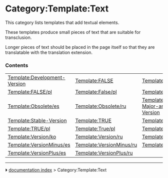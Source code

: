 # Category:Template:Text
This category lists templates that add textual elements.

These templates produce small pieces of text that are suitable for transclusion.

Longer pieces of text should be placed in the page itself so that they are translatable with the translation extension.

### Contents

|     |     |     |
| --- | --- | --- |
| [Template:Development-Version](Template_Development-Version.md) | [Template:FALSE](Template_FALSE.md) | [Template:False](Template_False.md) |
| [Template:FALSE/pl](Template_FALSE/pl.md) | [Template:False/pl](Template_False/pl.md) | [Template:Obsolete](Template_Obsolete.md) |
| [Template:Obsolete/es](Template_Obsolete/es.md) | [Template:Obsolete/ru](Template_Obsolete/ru.md) | [Template:Stable-Major-and-Minor-Version](Template_Stable-Major-and-Minor-Version.md) |
| [Template:Stable-Version](Template_Stable-Version.md) | [Template:TRUE](Template_TRUE.md) | [Template:True](Template_True.md) |
| [Template:TRUE/pl](Template_TRUE/pl.md) | [Template:True/pl](Template_True/pl.md) | [Template:Version](Template_Version.md) |
| [Template:Version/ko](Template_Version/ko.md) | [Template:Version/ru](Template_Version/ru.md) | [Template:VersionMinus](Template_VersionMinus.md) |
| [Template:VersionMinus/es](Template_VersionMinus/es.md) | [Template:VersionMinus/ru](Template_VersionMinus/ru.md) | [Template:VersionPlus](Template_VersionPlus.md) |
| [Template:VersionPlus/es](Template_VersionPlus/es.md) | [Template:VersionPlus/ru](Template_VersionPlus/ru.md) |



---
⏵ [documentation index](../README.md) > Category:Template:Text
